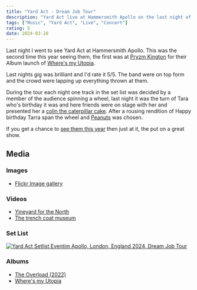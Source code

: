 ```yaml
---
title: "Yard Act - Dream Job Tour"
description: "Yard Act live at Hammersmith Apollo on the last night of their UK leg of the Dream Job Tour."
tags: ["Music", "Yard Act", "Live", "Concert"]
rating: 5
date: 2024-03-28
---
```


Last night I went to see Yard Act at Hammersmith Apollo. This was the second time this year seeing them, the first was at [Pryzm Kington](https://www.setlist.fm/setlist/yard-act/2024/pryzm-kingston-upon-thames-england-2bad0066.html) for their Album launch of [Where's my Utopia](https://en.wikipedia.org/wiki/Where%27s_My_Utopia%3F).

Last nights gig was brilliant and I'd rate it 5/5. The band were on top form and the crowd were lapping up everything thrown at them.

During the tour each night one track in the set list was decided by a member of the audience spinning a wheel, last night it was the turn of Tara who's birthday it was and here friends were on stage with her and presented her a [colin the caterpillar cake](https://en.wikipedia.org/wiki/Colin_the_Caterpillar). After a rousing rendition of Happy birthday Tarra span the wheel and [Peanuts](https://song.link/i/1545738650) was chosen.

If you get a chance to [see them this year](https://www.yardactors.com/live/) then just at it, the put on a great show.

## Media

### Images

- [Flickr Image gallery](https://flic.kr/s/aHBqjBiYuH)

### Videos

- [Yineyard for the North](https://vimeo.com/928332153)
- [The trench coat museum](https://vimeo.com/928335236)

### Set List

<a href="https://www.setlist.fm/setlist/yard-act/2024/eventim-apollo-london-england-13aa4d51.html" title="Yard Act Setlist Eventim Apollo, London, England 2024, Dream Job Tour"><img src="https://www.setlist.fm/widgets/setlist-image-v1?id=13aa4d51" alt="Yard Act Setlist Eventim Apollo, London, England 2024, Dream Job Tour" /></a>

### Albums

- [The Overload (2022)](https://album.link/gb/i/1579561799)
- [Where's my Utopia](https://album.link/gb/i/1712518914)
